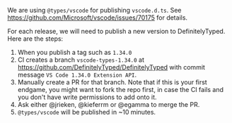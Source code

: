 We are using `@types/vscode` for publishing `vscode.d.ts`. See https://github.com/Microsoft/vscode/issues/70175 for details.

For each release, we will need to publish a new version to DefinitelyTyped. Here are the steps:

1. When you publish a tag such as `1.34.0`
2. CI creates a branch `vscode-types-1.34.0` at https://github.com/DefinitelyTyped/DefinitelyTyped with commit message `VS Code 1.34.0 Extension API`.
3. Manually create a PR for that branch. Note that if this is your first endgame, you might want to fork the repo first, in case the CI fails and you don't have write permissions to add onto it.
4. Ask either @jrieken, @kieferrm or @egamma to merge the PR.
5. `@types/vscode` will be published in ~10 minutes.
